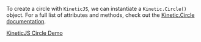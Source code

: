 To create  a circle with `KineticJS`, we can instantiate a `Kinetic.Circle()` object.  For a full list of attributes and methods, check out the [Kinetic.Circle documentation](http://lavrton.github.io/KineticJS/api/Kinetic.Circle.html).

<a class="jsbin-embed" href="http://jsbin.com/linexo/1/embed?html,js,output">KineticJS Circle Demo</a><script src="http://static.jsbin.com/js/embed.js"></script>